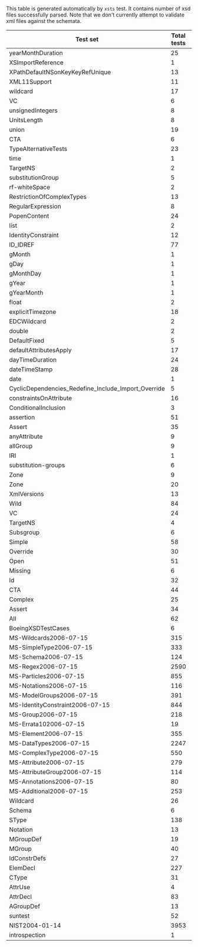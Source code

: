 This table is generated automatically by `xsts` test.
It contains number of xsd files successfully parsed.
Note that we don't currently attempt to validate xml files
against the schemata.

Test set | Total tests | Passed tests
--- | --- | ---
yearMonthDuration | 25 | 13
XSImportReference | 1 | 1
XPathDefaultNSonKeyKeyRefUnique | 13 | 2
XML11Support | 11 | 0
wildcard | 17 | 1
VC | 6 | 0
unsignedIntegers | 8 | 8
UnitsLength | 8 | 2
union | 19 | 5
CTA | 6 | 0
TypeAlternativeTests | 23 | 7
time | 1 | 0
TargetNS | 2 | 0
substitutionGroup | 5 | 2
rf-whiteSpace | 2 | 0
RestrictionOfComplexTypes | 13 | 7
RegularExpression | 8 | 0
PopenContent | 24 | 6
list | 2 | 1
IdentityConstraint | 12 | 6
ID_IDREF | 77 | 21
gMonth | 1 | 1
gDay | 1 | 0
gMonthDay | 1 | 0
gYear | 1 | 0
gYearMonth | 1 | 0
float | 2 | 0
explicitTimezone | 18 | 4
EDCWildcard | 2 | 0
double | 2 | 0
DefaultFixed | 5 | 0
defaultAttributesApply | 17 | 14
dayTimeDuration | 24 | 12
dateTimeStamp | 28 | 17
date | 1 | 0
CyclicDependencies_Redefine_Include_Import_Override | 5 | 5
constraintsOnAttribute | 16 | 9
ConditionalInclusion | 3 | 1
assertion | 51 | 6
Assert | 35 | 4
anyAttribute | 9 | 0
allGroup | 9 | 3
IRI | 1 | 0
substitution-groups | 6 | 0
Zone | 9 | 4
Zone | 20 | 5
XmlVersions | 13 | 0
Wild | 84 | 42
VC | 24 | 7
TargetNS | 4 | 2
Subsgroup | 6 | 3
Simple | 58 | 40
Override | 30 | 17
Open | 51 | 23
Missing | 6 | 2
Id | 32 | 2
CTA | 44 | 12
Complex | 25 | 6
Assert | 34 | 1
All | 62 | 33
BoeingXSDTestCases | 6 | 0
MS-Wildcards2006-07-15 | 315 | 178
MS-SimpleType2006-07-15 | 333 | 143
MS-Schema2006-07-15 | 124 | 36
MS-Regex2006-07-15 | 2590 | 602
MS-Particles2006-07-15 | 855 | 395
MS-Notations2006-07-15 | 116 | 50
MS-ModelGroups2006-07-15 | 391 | 201
MS-IdentityConstraint2006-07-15 | 844 | 227
MS-Group2006-07-15 | 218 | 73
MS-Errata102006-07-15 | 19 | 4
MS-Element2006-07-15 | 355 | 102
MS-DataTypes2006-07-15 | 2247 | 764
MS-ComplexType2006-07-15 | 550 | 292
MS-Attribute2006-07-15 | 279 | 116
MS-AttributeGroup2006-07-15 | 114 | 55
MS-Annotations2006-07-15 | 80 | 51
MS-Additional2006-07-15 | 253 | 52
Wildcard | 26 | 18
Schema | 6 | 0
SType | 138 | 7
Notation | 13 | 5
MGroupDef | 19 | 17
MGroup | 40 | 33
IdConstrDefs | 27 | 6
ElemDecl | 227 | 57
CType | 31 | 6
AttrUse | 4 | 1
AttrDecl | 83 | 5
AGroupDef | 13 | 7
suntest | 52 | 18
NIST2004-01-14 | 3953 | 0
introspection | 1 | 0
